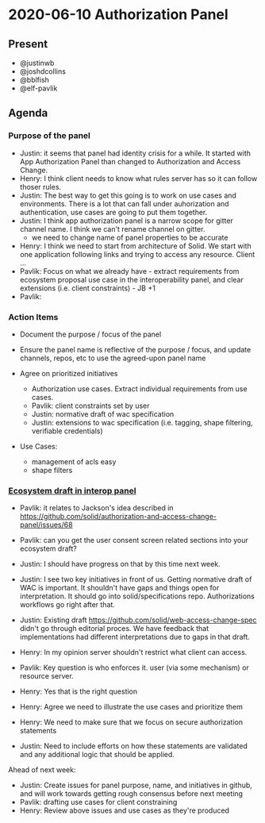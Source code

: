 # 2020-06-10 Authorization Panel

## Present

* @justinwb
* @joshdcollins
* @bblfish
* @elf-pavlik

## Agenda

### Purpose of the panel

- Justin: it seems that panel had identity crisis for a while. It started with App Authorization Panel than changed to Authorization and Access Change.
- Henry: I think client needs to know what rules server has so it can follow thoser rules.
- Justin: The best way to get this going is to work on use cases and environments. There is a lot that can fall under auhorization and authentication, use cases are going to put them together.
- Justin: I think app authorization panel is a narrow scope for gitter channel name. I think we can't rename channel on gitter.
  - we need to change name of panel properties to be accurate
- Henry: I think we need to start from architecture of Solid. We start with one application following links and trying to access any resource. Client ...
- Pavlik: Focus on what we already have - extract requirements from ecosystem proposal use case in the interoperability panel, and clear extensions (i.e. client constraints) - JB +1
- Pavlik: 

### Action Items

- Document the purpose / focus of the panel 
- Ensure the panel name is reflective of the purpose / focus, and update channels, repos, etc to use the agreed-upon panel name
- Agree on prioritized initiatives
    - Authorization use cases. Extract individual requirements from use cases.
    - Pavlik: client constraints set by user
    - Justin: normative draft of wac specification
    - Justin: extensions to wac specification (i.e. tagging, shape filtering, verifiable credentials)

- Use Cases: 
    - management of acls easy
    - shape filters
    
### [Ecosystem draft in interop panel](https://solid.github.io/data-interoperability-panel/ecosystem.html)

- Pavlik: it relates to Jackson's idea described in https://github.com/solid/authorization-and-access-change-panel/issues/68

- Pavlik: can you get the user consent screen related sections into your ecosystem draft?
- Justin: I should have progress on that by this time next week.
- Justin: I see two key initiatives in front of us. Getting normative draft of WAC is important. It shouldn't have gaps and things open for interpretation. It should go into solid/specifications repo. Authorizations workflows go right after that. 
- Justin: Existing draft https://github.com/solid/web-access-change-spec didn't go through editorial proces. We have feedback that implementations had different interpretations due to gaps in that draft.
- Henry: In my opinion server shouldn't restrict what client can access.
- Pavlik: Key question is who enforces it. user (via some mechanism) or resource server.
- Henry: Yes that is the right question
- Henry: Agree we need to illustrate the use cases and prioritize them
- Henry: We need to make sure that we focus on secure authorization statements
- Justin: Need to include efforts on how these statements are validated and any additional logic that should be applied.

Ahead of next week:
- Justin: Create issues for panel purpose, name, and initiatives in github, and will work towards getting rough consensus before next meeting
- Pavlik: drafting use cases for client constraining
- Henry: Review above issues and use cases as they're produced
